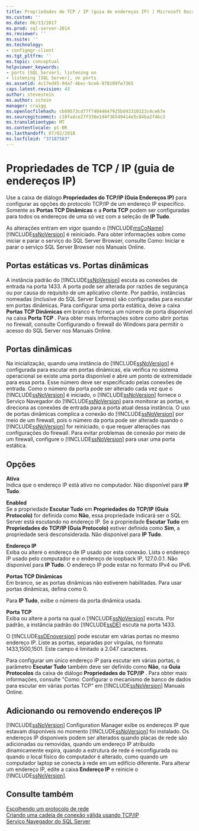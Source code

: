 ```yaml
---
title: Propriedades de TCP / IP (guia de endereços IP) | Microsoft Docs
ms.custom: ''
ms.date: 06/13/2017
ms.prod: sql-server-2014
ms.reviewer: ''
ms.suite: ''
ms.technology:
- configmgr-client
ms.tgt_pltfrm: ''
ms.topic: conceptual
helpviewer_keywords:
- ports [SQL Server], listening on
- listening [SQL Server], on ports
ms.assetid: 4c17ed45-9da7-4bec-bce6-970109fe7365
caps.latest.revision: 43
author: stevestein
ms.author: sstein
manager: craigg
ms.openlocfilehash: cb09573cd77f74044647925bd43310223c4ce67e
ms.sourcegitcommit: c18fadce27f330e1d4f36549414e5c84ba2f46c2
ms.translationtype: MT
ms.contentlocale: pt-BR
ms.lasthandoff: 07/02/2018
ms.locfileid: "37187583"
---
```

# <a name="tcp-ip-properties-ip-addresses-tab"></a>Propriedades de TCP / IP (guia de endereços IP)
  Use a caixa de diálogo **Propriedades do TCP/IP (Guia Endereços IP)** para configurar as opções do protocolo TCP/IP de um endereço IP específico. Somente as **Portas TCP Dinâmicas** e a **Porta TCP** podem ser configuradas para todos os endereços de uma só vez com a seleção de **IP Tudo**.  
  
 As alterações entram em vigor quando o [!INCLUDE[msCoName](../../includes/msconame-md.md)] [!INCLUDE[ssNoVersion](../../includes/ssnoversion-md.md)] é reiniciado. Para obter informações sobre como iniciar e parar o serviço do SQL Server Browser, consulte Como: Iniciar e parar o serviço SQL Server Browser nos Manuais Online.  
  
## <a name="static-vs-dynamic-ports"></a>Portas estáticas vs. Portas dinâmicas  
 A instância padrão do [!INCLUDE[ssNoVersion](../../includes/ssnoversion-md.md)] escuta as conexões de entrada na porta 1433. A porta pode ser alterada por razões de segurança ou por causa do requisito de um aplicativo cliente. Por padrão, instâncias nomeadas (inclusive do SQL Server Express) são configuradas para escutar em portas dinâmicas. Para configurar uma porta estática, deixe a caixa **Portas TCP Dinâmicas** em branco e forneça um número de porta disponível na caixa **Porta TCP** . Para obter mais informações sobre como abrir portas no firewall, consulte Configurando o firewall do Windows para permitir o acesso do SQL Server nos Manuais Online.  
  
## <a name="dynamic-ports"></a>Portas dinâmicas  
 Na inicialização, quando uma instância do [!INCLUDE[ssNoVersion](../../includes/ssnoversion-md.md)] é configurada para escutar em portas dinâmicas, ela verifica no sistema operacional se existe uma porta disponível e abre um ponto de extremidade para essa porta. Esse número deve ser especificado pelas conexões de entrada. Como o número da porta pode ser alterado cada vez que o [!INCLUDE[ssNoVersion](../../includes/ssnoversion-md.md)] é iniciado, o [!INCLUDE[ssNoVersion](../../includes/ssnoversion-md.md)] fornece o Serviço Navegador do [!INCLUDE[ssNoVersion](../../includes/ssnoversion-md.md)] para monitorar as portas, e direciona as conexões de entrada para a porta atual dessa instância. O uso de portas dinâmicas complica a conexão do [!INCLUDE[ssNoVersion](../../includes/ssnoversion-md.md)] por meio de um firewall, pois o número da porta pode ser alterado quando o [!INCLUDE[ssNoVersion](../../includes/ssnoversion-md.md)] for reiniciado, o que requer alterações nas configurações do firewall. Para evitar problemas de conexão por meio de um firewall, configure o [!INCLUDE[ssNoVersion](../../includes/ssnoversion-md.md)] para usar uma porta estática.  
  
## <a name="options"></a>Opções  
 **Ativa**  
 Indica que o endereço IP está ativo no computador. Não disponível para **IP Tudo**.  
  
 **Enabled**  
 Se a propriedade **Escutar Tudo** em **Propriedades do TCP/IP (Guia Protocolo)** for definida como **Não**, essa propriedade indicará ser o SQL Server está escutando no endereço IP. Se a propriedade **Escutar Tudo** em **Propriedades do TCP/IP (Guia Protocolo)** estiver definida como **Sim**, a propriedade será desconsiderada. Não disponível para **IP Tudo**.  
  
 **Endereço IP**  
 Exiba ou altere o endereço de IP usado por esta conexão. Lista o endereço IP usado pelo computador e o endereço de loopback IP, 127.0.0.1. Não disponível para **IP Tudo**. O endereço IP pode estar no formato IPv4 ou IPv6.  
  
 **Portas TCP Dinâmicas**  
 Em branco, se as portas dinâmicas não estiverem habilitadas. Para usar portas dinâmicas, defina como 0.  
  
 Para **IP Tudo**, exibe o número da porta dinâmica usada.  
  
 **Porta TCP**  
 Exiba ou altere a porta na qual o [!INCLUDE[ssNoVersion](../../includes/ssnoversion-md.md)] escuta. Por padrão, a instância padrão do [!INCLUDE[ssDE](../../includes/ssde-md.md)] escuta na porta 1433.  
  
 O [!INCLUDE[ssDEnoversion](../../includes/ssdenoversion-md.md)] pode escutar em várias portas no mesmo endereço IP. Liste as portas, separadas por vírgulas, no formato 1433,1500,1501. Este campo é limitado a 2.047 caracteres.  
  
 Para configurar um único endereço IP para escutar em várias portas, o parâmetro **Escutar Tudo** também deve ser definido como **Não**, na **Guia Protocolos** da caixa de diálogo **Propriedades do TCP/IP** . Para obter mais informações, consulte "Como: Configurar o mecanismo de banco de dados para escutar em várias portas TCP" em [!INCLUDE[ssNoVersion](../../includes/ssnoversion-md.md)] Manuais Online.  
  
## <a name="adding-or-removing-ip-addresses"></a>Adicionando ou removendo endereços IP  
 [!INCLUDE[ssNoVersion](../../includes/ssnoversion-md.md)] Configuration Manager exibe os endereços IP que estavam disponíveis no momento [!INCLUDE[ssNoVersion](../../includes/ssnoversion-md.md)] foi instalado. Os endereços IP disponíveis podem ser alterados quando placas de rede são adicionadas ou removidas, quando um endereço IP atribuído dinamicamente expira, quando a estrutura de rede é reconfigurada ou quando o local físico do computador é alterado, como quando um computador laptop se conecta à rede em um edifício diferente. Para alterar um endereço IP, edite a caixa **Endereço IP** e reinicie o [!INCLUDE[ssNoVersion](../../includes/ssnoversion-md.md)].  
  
## <a name="see-also"></a>Consulte também  
 [Escolhendo um protocolo de rede](../../../2014/tools/configuration-manager/choosing-a-network-protocol.md)   
 [Criando uma cadeia de conexão válida usando TCP/IP](../../../2014/tools/configuration-manager/creating-a-valid-connection-string-using-tcp-ip.md)   
 [Serviço Navegador do SQL Server](../../../2014/tools/configuration-manager/sql-server-browser-service.md)  
  
  

